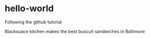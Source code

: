 # hello-world
Following the github tutorial

Blacksuace kitchen makes the best buscuit sandwiches in Baltimore
